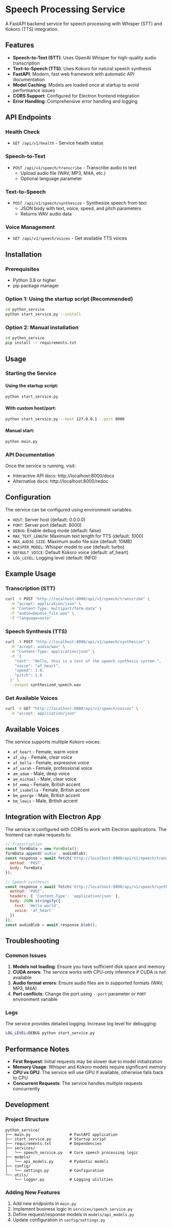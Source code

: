 # Speech Processing Service

A FastAPI backend service for speech processing with Whisper (STT) and Kokoro (TTS) integration.

## Features

- **Speech-to-Text (STT)**: Uses OpenAI Whisper for high-quality audio transcription
- **Text-to-Speech (TTS)**: Uses Kokoro for natural speech synthesis
- **FastAPI**: Modern, fast web framework with automatic API documentation
- **Model Caching**: Models are loaded once at startup to avoid performance issues
- **CORS Support**: Configured for Electron frontend integration
- **Error Handling**: Comprehensive error handling and logging

## API Endpoints

### Health Check
- `GET /api/v1/health` - Service health status

### Speech-to-Text
- `POST /api/v1/speech/transcribe` - Transcribe audio to text
  - Upload audio file (WAV, MP3, M4A, etc.)
  - Optional language parameter

### Text-to-Speech
- `POST /api/v1/speech/synthesize` - Synthesize speech from text
  - JSON body with text, voice, speed, and pitch parameters
  - Returns WAV audio data

### Voice Management
- `GET /api/v1/speech/voices` - Get available TTS voices

## Installation

### Prerequisites

- Python 3.8 or higher
- pip package manager

### Option 1: Using the startup script (Recommended)

```bash
cd python_service
python start_service.py --install
```

### Option 2: Manual installation

```bash
cd python_service
pip install -r requirements.txt
```

## Usage

### Starting the Service

#### Using the startup script:
```bash
python start_service.py
```

#### With custom host/port:
```bash
python start_service.py --host 127.0.0.1 --port 8080
```

#### Manual start:
```bash
python main.py
```

### API Documentation

Once the service is running, visit:
- Interactive API docs: http://localhost:8000/docs
- Alternative docs: http://localhost:8000/redoc

## Configuration

The service can be configured using environment variables:

- `HOST`: Server host (default: 0.0.0.0)
- `PORT`: Server port (default: 8000)
- `DEBUG`: Enable debug mode (default: false)
- `MAX_TEXT_LENGTH`: Maximum text length for TTS (default: 1000)
- `MAX_AUDIO_SIZE`: Maximum audio file size (default: 10MB)
- `WHISPER_MODEL`: Whisper model to use (default: turbo)
- `DEFAULT_VOICE`: Default Kokoro voice (default: af_heart)
- `LOG_LEVEL`: Logging level (default: INFO)

## Example Usage

### Transcription (STT)
```bash
curl -X POST "http://localhost:8000/api/v1/speech/transcribe" \
  -H "accept: application/json" \
  -H "Content-Type: multipart/form-data" \
  -F "audio=@audio_file.wav" \
  -F "language=auto"
```

### Speech Synthesis (TTS)
```bash
curl -X POST "http://localhost:8000/api/v1/speech/synthesize" \
  -H "accept: audio/wav" \
  -H "Content-Type: application/json" \
  -d '{
    "text": "Hello, this is a test of the speech synthesis system.",
    "voice": "af_heart",
    "speed": 1.0,
    "pitch": 1.0
  }' \
  --output synthesized_speech.wav
```

### Get Available Voices
```bash
curl -X GET "http://localhost:8000/api/v1/speech/voices" \
  -H "accept: application/json"
```

## Available Voices

The service supports multiple Kokoro voices:
- `af_heart` - Female, warm voice
- `af_sky` - Female, clear voice
- `af_bella` - Female, expressive voice
- `af_sarah` - Female, professional voice
- `am_adam` - Male, deep voice
- `am_michael` - Male, clear voice
- `bf_emma` - Female, British accent
- `bf_isabella` - Female, British accent
- `bm_george` - Male, British accent
- `bm_lewis` - Male, British accent

## Integration with Electron App

The service is configured with CORS to work with Electron applications. The frontend can make requests to:

```javascript
// Transcription
const formData = new FormData();
formData.append('audio', audioBlob);
const response = await fetch('http://localhost:8000/api/v1/speech/transcribe', {
  method: 'POST',
  body: formData
});

// Speech synthesis
const response = await fetch('http://localhost:8000/api/v1/speech/synthesize', {
  method: 'POST',
  headers: { 'Content-Type': 'application/json' },
  body: JSON.stringify({
    text: 'Hello world',
    voice: 'af_heart'
  })
});
const audioBlob = await response.blob();
```

## Troubleshooting

### Common Issues

1. **Models not loading**: Ensure you have sufficient disk space and memory
2. **CUDA errors**: The service works with CPU-only inference if CUDA is not available
3. **Audio format errors**: Ensure audio files are in supported formats (WAV, MP3, M4A)
4. **Port conflicts**: Change the port using `--port` parameter or `PORT` environment variable

### Logs

The service provides detailed logging. Increase log level for debugging:
```bash
LOG_LEVEL=DEBUG python start_service.py
```

## Performance Notes

- **First Request**: Initial requests may be slower due to model initialization
- **Memory Usage**: Whisper and Kokoro models require significant memory
- **CPU vs GPU**: The service will use GPU if available, otherwise falls back to CPU
- **Concurrent Requests**: The service handles multiple requests concurrently

## Development

### Project Structure
```
python_service/
├── main.py                 # FastAPI application
├── start_service.py        # Startup script
├── requirements.txt        # Dependencies
├── services/
│   └── speech_service.py   # Core speech processing logic
├── models/
│   └── api_models.py       # Pydantic models
├── config/
│   └── settings.py         # Configuration
└── utils/
    └── logger.py           # Logging utilities
```

### Adding New Features

1. Add new endpoints in `main.py`
2. Implement business logic in `services/speech_service.py`
3. Define request/response models in `models/api_models.py`
4. Update configuration in `config/settings.py`